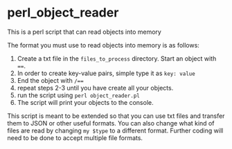 # perl_object_reader
This is a perl script that can read objects into memory

The format you must use to read objects into memory is as follows:

1. Create a txt file in the `files_to_process` directory. Start an object with `==`.
2. In order to create key-value pairs, simple type it as 
`key: value`
3. End the object with `/==`
4. repeat steps 2-3 until you have create all your objects.
5. run the script using `perl object_reader.pl`
6. The script will print your objects to the console.

This script is meant to be extended so that you can use txt files and transfer them to JSON or other useful formats. You can also change what kind of files are read by changing `my $type` to a different format. Further coding will need to be done to accept multiple file formats.
